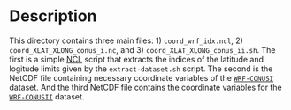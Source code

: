 # Description

This directory contains three main files: 1) `coord_wrf_idx.ncl`, 2) `coord_XLAT_XLONG_conus_i.nc`, and 3) `coord_XLAT_XLONG_conus_ii.sh`. The first is a simple [NCL](https://www.ncl.ucar.edu/get_started.shtml) script that extracts the indices of the latitude and logitude limits given by the `extract-dataset.sh` script. The second is the NetCDF file containing necessary coordinate variables of the [`WRF-CONUSI`](../conus_i) dataset. And the third NetCDF file contains the coordinate variables for the [`WRF-CONUSII`](../conus_ii) dataset.
